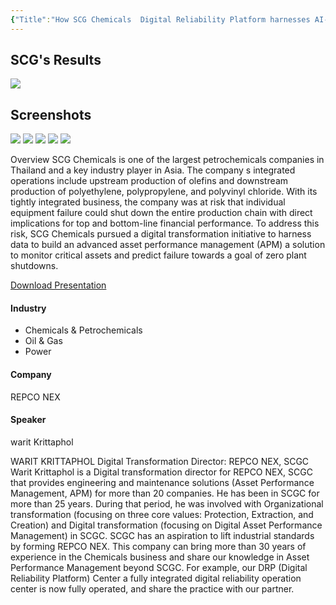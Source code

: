 ```yaml
---
{"Title":"How SCG Chemicals  Digital Reliability Platform harnesses AI-infused APM to prevent unplanned downtime","Year":2022,"Industry":"Metals Mining & Materials","URL":"https://resources.osisoft.com/presentations/how-scg-chemicals--digital-reliability-platform-harnesses-ai-infused-apm-to-prevent-unplanned-downtime/","PDF":"https://cdn.osisoft.com/osi/presentations/2022-AVEVA-Amsterdam/UC22EU-D2CH090-SCG-Krittaphol-Digital-Reliability-Platform.pdf","Company":"SCG","Keywords":["Cement","Predictive Maintenance"],"dg-publish":true,"permalink":"/aveva/customer-stories/2022/2022-repco-nex-how-scg-chemicals-digital-reliability-platform-harnesses-ai-infused-apm-to-prevent-unplanned-downtime/","dgPassFrontmatter":true}
---
```


## SCG's Results
![](https://i.imgur.com/c0pdn9L.png)

## Screenshots
![](https://i.imgur.com/Si2V37K.jpeg)
![](https://i.imgur.com/qub913v.png)
![](https://i.imgur.com/1c8hdpr.jpeg)
![](https://i.imgur.com/sWO3IA8.png)
![](https://i.imgur.com/VIZsygr.png)

Overview SCG Chemicals is one of the largest petrochemicals companies in Thailand and a key industry player in Asia. The company s integrated operations include upstream production of olefins and downstream production of polyethylene, polypropylene, and polyvinyl chloride. With its tightly integrated business, the company was at risk that individual equipment failure could shut down the entire production chain with direct implications for top and bottom-line financial performance. To address this risk, SCG Chemicals pursued a digital transformation initiative to harness data to build an advanced asset performance management (APM) a solution to monitor critical assets and predict failure towards a goal of zero plant shutdowns.

[Download Presentation](https://cdn.osisoft.com/osi/presentations/2022-AVEVA-Amsterdam/UC22EU-D2CH090-SCG-Krittaphol-Digital-Reliability-Platform.pdf)

#### Industry

- Chemicals & Petrochemicals
- Oil & Gas
- Power

#### Company

REPCO NEX

#### Speaker

warit Krittaphol

WARIT KRITTAPHOL Digital Transformation Director: REPCO NEX, SCGC Warit Krittaphol is a Digital transformation director for REPCO NEX, SCGC that provides engineering and maintenance solutions (Asset Performance Management, APM) for more than 20 companies. He has been in SCGC for more than 25 years. During that period, he was involved with Organizational transformation (focusing on three core values: Protection, Extraction, and Creation) and Digital transformation (focusing on Digital Asset Performance Management) in SCGC. SCGC has an aspiration to lift industrial standards by forming REPCO NEX. This company can bring more than 30 years of experience in the Chemicals business and share our knowledge in Asset Performance Management beyond SCGC. For example, our DRP (Digital Reliability Platform) Center a fully integrated digital reliability operation center is now fully operated, and share the practice with our partner.